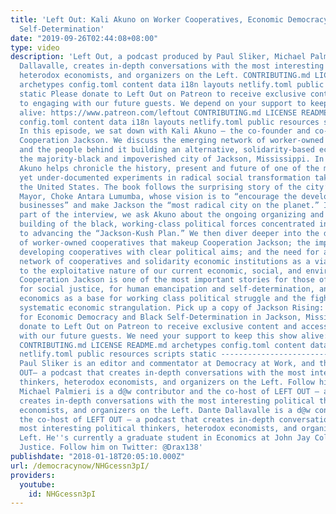 ```yaml
---
title: 'Left Out: Kali Akuno on Worker Cooperatives, Economic Democracy and Black
  Self-Determination'
date: "2019-09-26T02:44:08+08:00"
type: video
description: 'Left Out, a podcast produced by Paul Sliker, Michael Palmieri, and Dante
  Dallavalle, creates in-depth conversations with the most interesting political thinkers,
  heterodox economists, and organizers on the Left. CONTRIBUTING.md LICENSE README.md
  archetypes config.toml content data i18n layouts netlify.toml public resources scripts
  static Please donate to Left Out on Patreon to receive exclusive content and access
  to engaging with our future guests. We depend on your support to keep this show
  alive: https://www.patreon.com/leftout CONTRIBUTING.md LICENSE README.md archetypes
  config.toml content data i18n layouts netlify.toml public resources scripts static
  In this episode, we sat down with Kali Akuno — the co-founder and co-directer of
  Cooperation Jackson. We discuss the emerging network of worker-owned cooperatives
  and the people behind it building an alternative, solidarity-based economy inside
  the majority-black and impoverished city of Jackson, Mississippi. In Jackson Rising,
  Akuno helps chronicle the history, present and future of one of the most dynamic
  yet under-documented experiments in radical social transformation taking place in
  the United States. The book follows the surprising story of the city’s newly elected
  Mayor, Choke Antara Lumumba, whose vision is to “encourage the development of cooperative
  businesses” and make Jackson the “most radical city on the planet.” In the first
  part of the interview, we ask Akuno about the ongoing organizing and institution
  building of the black, working-class political forces concentrated in Jackson dedicated
  to advancing the “Jackson-Kush Plan.” We then diver deeper into the different types
  of worker-owned cooperatives that makeup Cooperation Jackson; the importance of
  developing cooperatives with clear political aims; and the need for a nationwide
  network of cooperatives and solidarity economic institutions as a viable alternative
  to the exploitative nature of our current economic, social, and environmental relations.
  Cooperation Jackson is one of the most important stories for those of us struggling
  for social justice, for human emancipation and self-determination, and for a solidarity
  economics as a base for working class political struggle and the fight against the
  systematic economic strangulation. Pick up a copy of Jackson Rising: The Struggle
  for Economic Democracy and Black Self-Determination in Jackson, Mississippi ***Please
  donate to Left Out on Patreon to receive exclusive content and access to engaging
  with our future guests. We need your support to keep this show alive: https://www.patreon.com/leftout 
  CONTRIBUTING.md LICENSE README.md archetypes config.toml content data i18n layouts
  netlify.toml public resources scripts static -------------------------------------------------------------------------
  Paul Sliker is an editor and commentator at Democracy at Work, and the co-host of LEFT
  OUT— a podcast that creates in-depth conversations with the most interesting political
  thinkers, heterodox economists, and organizers on the Left. Follow him on Twitter: @psliker
  Michael Palmieri is a d@w contributor and the co-host of LEFT OUT — a podcast that
  creates in-depth conversations with the most interesting political thinkers, heterodox
  economists, and organizers on the Left. Dante Dallavalle is a d@w contributor and
  the co-host of LEFT OUT — a podcast that creates in-depth conversations with the
  most interesting political thinkers, heterodox economists, and organizers on the
  Left. He''s currently a graduate student in Economics at John Jay College of Criminal
  Justice. Follow him on Twitter: @Drax138'
publishdate: "2018-01-18T20:05:10.000Z"
url: /democracynow/NHGcessn3pI/
providers:
  youtube:
    id: NHGcessn3pI
---
```

